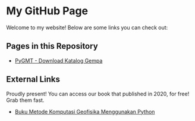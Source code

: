 # My GitHub Page

Welcome to my website! Below are some links you can check out:

## Pages in this Repository

- [PyGMT - Download Katalog Gempa](pygmt_download.md)

## External Links

Proudly present! You can access our book that published in 2020, for free! Grab them fast.
- [Buku Metode Komputasi Geofisika Menggunakan Python](https://github.com/iktri/iktripy/tree/870d1b9fd251179b348bcd1e47bcf8c19b0922c2/Metode%20Komputasi%20Geofisika%20Menggunakan%20Python)
